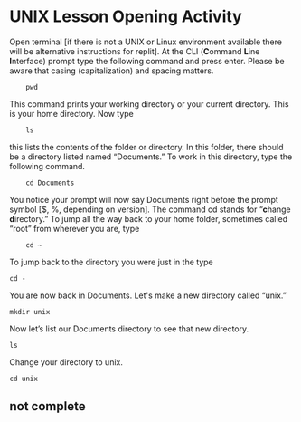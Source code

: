 # UNIX Lesson Opening Activity

Open terminal [if there is not a UNIX or Linux environment available there will be alternative instructions for replit]. At the CLI (**C**ommand **L**ine **I**nterface) prompt type the following command and press enter. Please be aware that casing (capitalization) and spacing matters.

		pwd

This command prints your working directory or your current directory. This is your home directory. Now type 

		ls

this lists the contents of the folder or directory. In this folder, there should be a directory listed named “Documents.” To work in this directory, type the following command.

		cd Documents

You notice your prompt will now say Documents right before the prompt symbol [$, %, depending on version]. The command cd stands for “**c**hange **d**irectory.” To jump all the way back to your home folder, sometimes called “root” from wherever you are, type

		cd ~

To jump back to the directory you were just in the type

	cd -

You are now back in Documents. Let's make a new directory called “unix.”

	mkdir unix

Now let’s list our Documents directory to see that new directory.

	ls

Change your directory to unix.

	cd unix
  
## not complete

